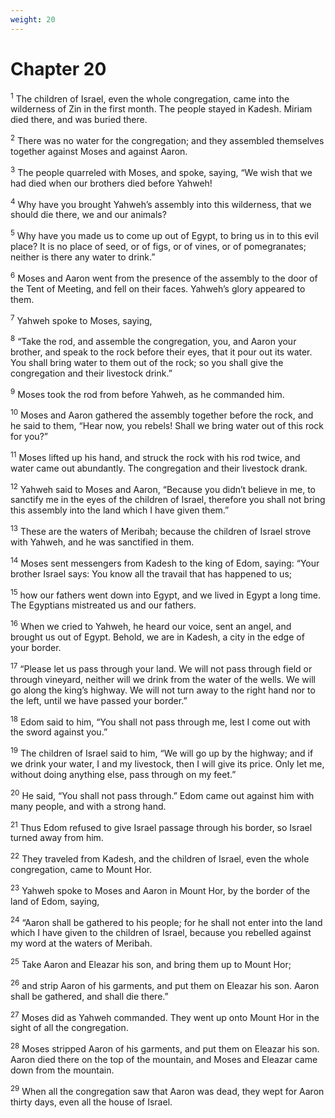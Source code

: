 ```yaml
---
weight: 20
---
```


# Chapter 20

<sup>1</sup> The children of Israel, even the whole congregation, came into the wilderness of Zin in the first month. The people stayed in Kadesh. Miriam died there, and was buried there. 

<sup>2</sup> There was no water for the congregation; and they assembled themselves together against Moses and against Aaron. 

<sup>3</sup> The people quarreled with Moses, and spoke, saying, “We wish that we had died when our brothers died before Yahweh! 

<sup>4</sup> Why have you brought Yahweh’s assembly into this wilderness, that we should die there, we and our animals? 

<sup>5</sup> Why have you made us to come up out of Egypt, to bring us in to this evil place? It is no place of seed, or of figs, or of vines, or of pomegranates; neither is there any water to drink.” 

<sup>6</sup> Moses and Aaron went from the presence of the assembly to the door of the Tent of Meeting, and fell on their faces. Yahweh’s glory appeared to them. 

<sup>7</sup> Yahweh spoke to Moses, saying, 

<sup>8</sup> “Take the rod, and assemble the congregation, you, and Aaron your brother, and speak to the rock before their eyes, that it pour out its water. You shall bring water to them out of the rock; so you shall give the congregation and their livestock drink.” 

<sup>9</sup> Moses took the rod from before Yahweh, as he commanded him. 

<sup>10</sup> Moses and Aaron gathered the assembly together before the rock, and he said to them, “Hear now, you rebels! Shall we bring water out of this rock for you?” 

<sup>11</sup> Moses lifted up his hand, and struck the rock with his rod twice, and water came out abundantly. The congregation and their livestock drank. 

<sup>12</sup> Yahweh said to Moses and Aaron, “Because you didn’t believe in me, to sanctify me in the eyes of the children of Israel, therefore you shall not bring this assembly into the land which I have given them.” 

<sup>13</sup> These are the waters of Meribah; because the children of Israel strove with Yahweh, and he was sanctified in them. 

<sup>14</sup> Moses sent messengers from Kadesh to the king of Edom, saying: “Your brother Israel says: You know all the travail that has happened to us; 

<sup>15</sup> how our fathers went down into Egypt, and we lived in Egypt a long time. The Egyptians mistreated us and our fathers. 

<sup>16</sup> When we cried to Yahweh, he heard our voice, sent an angel, and brought us out of Egypt. Behold, we are in Kadesh, a city in the edge of your border. 

<sup>17</sup> “Please let us pass through your land. We will not pass through field or through vineyard, neither will we drink from the water of the wells. We will go along the king’s highway. We will not turn away to the right hand nor to the left, until we have passed your border.” 

<sup>18</sup> Edom said to him, “You shall not pass through me, lest I come out with the sword against you.” 

<sup>19</sup> The children of Israel said to him, “We will go up by the highway; and if we drink your water, I and my livestock, then I will give its price. Only let me, without doing anything else, pass through on my feet.” 

<sup>20</sup> He said, “You shall not pass through.” Edom came out against him with many people, and with a strong hand. 

<sup>21</sup> Thus Edom refused to give Israel passage through his border, so Israel turned away from him. 

<sup>22</sup> They traveled from Kadesh, and the children of Israel, even the whole congregation, came to Mount Hor. 

<sup>23</sup> Yahweh spoke to Moses and Aaron in Mount Hor, by the border of the land of Edom, saying, 

<sup>24</sup> “Aaron shall be gathered to his people; for he shall not enter into the land which I have given to the children of Israel, because you rebelled against my word at the waters of Meribah. 

<sup>25</sup> Take Aaron and Eleazar his son, and bring them up to Mount Hor; 

<sup>26</sup> and strip Aaron of his garments, and put them on Eleazar his son. Aaron shall be gathered, and shall die there.” 

<sup>27</sup> Moses did as Yahweh commanded. They went up onto Mount Hor in the sight of all the congregation. 

<sup>28</sup> Moses stripped Aaron of his garments, and put them on Eleazar his son. Aaron died there on the top of the mountain, and Moses and Eleazar came down from the mountain. 

<sup>29</sup> When all the congregation saw that Aaron was dead, they wept for Aaron thirty days, even all the house of Israel. 


